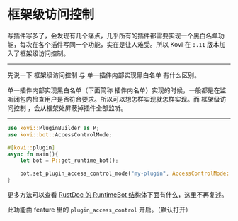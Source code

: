 # 框架级访问控制

写插件写多了，会发现有几个痛点，几乎所有的插件都需要实现一个黑白名单功能，每次在各个插件写同一个功能，实在是让人难受。所以 Kovi 在 `0.11` 版本加入了框架级访问控制。

***

先说一下 框架级访问控制 与 单一插件内部实现黑白名单 有什么区别。

单一插件内部实现黑白名单（下面简称 插件内名单）实现的时候，一般都是在监听闭包内检查用户是否符合要求。所以可以想怎样实现就怎样实现。而 框架级访问控制 ，会从框架处屏蔽掉插件全部监听。

***

```rust
use kovi::PluginBuilder as P;
use kovi::bot::AccessControlMode;

#[kovi::plugin]
async fn main(){
    let bot = P::get_runtime_bot();

    bot.set_plugin_access_control_mode("my-plugin", AccessControlMode::WhiteList).unwrap();
}
```

更多方法可以查看 [RustDoc 的 RuntimeBot 结构体](https://docs.rs/kovi/latest/kovi/bot/runtimebot/struct.RuntimeBot.html)下面有什么，这里不再复述。

此功能由 feature 里的 `plugin_access_control` 开启。（默认打开）
